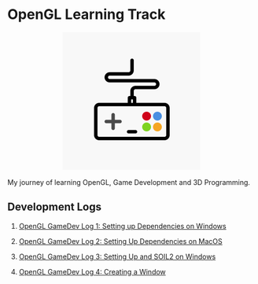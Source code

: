 # OpenGL Learning Track

<p align="center">
    <img src="https://raw.githubusercontent.com/soumik12345/geekyrakshit-blog/master/images/opengl-logs/logo.png">
</p>

My journey of learning OpenGL, Game Development and 3D Programming.

## Development Logs

1. [OpenGL GameDev Log 1: Setting up Dependencies on Windows](https://soumik12345.github.io/geekyrakshit-blog/gamedev/visualstudio/glfw/glew/2020/05/07/opengl-gamedev-log-1.html#setting-up-glew)

2. [OpenGL GameDev Log 2: Setting Up Dependencies on MacOS](https://soumik12345.github.io/geekyrakshit-blog/gamedev/visualstudio/glfw/glew/sdl/2020/05/08/opengl-gamedev-log-2.html)

3. [OpenGL GameDev Log 3: Setting Up and SOIL2 on Windows](https://soumik12345.github.io/geekyrakshit-blog/gamedev/visualstudio/soil2/2020/05/10/opengl-gamedev-log-3.html)

4. [OpenGL GameDev Log 4: Creating a Window](https://soumik12345.github.io/geekyrakshit-blog/gamedev/visualstudio/c++/glfw/glew/window/2020/05/10/opengl-gamedev-log-4.html)